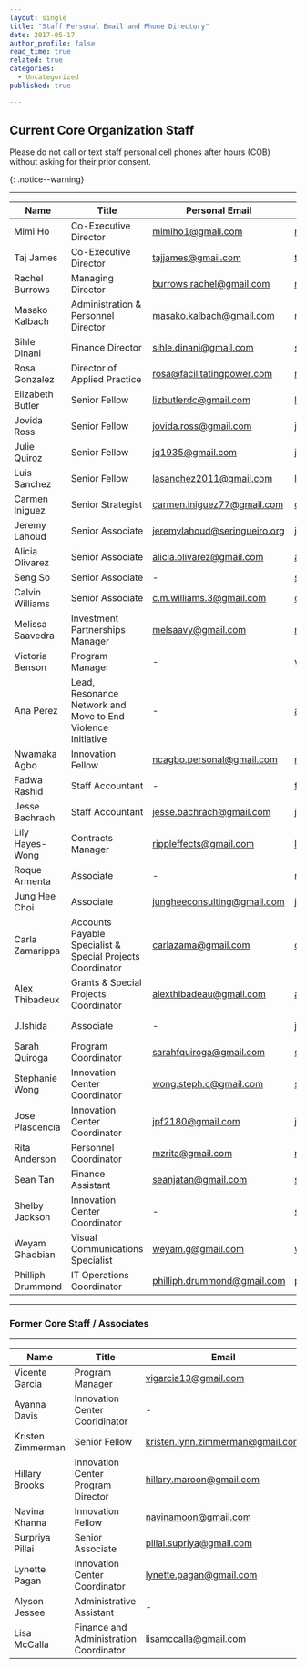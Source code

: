 ```yaml
---
layout: single
title: "Staff Personal Email and Phone Directory"
date: 2017-05-17
author_profile: false
read_time: true
related: true
categories:
  - Uncategorized
published: true

---
```


## Current Core Organization Staff

<p>Please do not call or text staff personal cell phones after hours (COB) without asking for their prior consent.</p>{: .notice--warning}

_ _ _

| **Name** | **Title** | **Personal Email** | **Staff Email** | **Cell** | **Ext** | **Location** |
|--------|--------|--------|--------|--------|--------|--------|
|Mimi Ho|Co-Executive Director|mimiho1@gmail.com|mimi@movementstrategy.org|510.823.4114|309|Oakland|
|Taj James|Co-Executive Director|tajjames@gmail.com|taj@movementstrategy.org|510.409.7303|307|Oakland|
|Rachel Burrows|Managing Director|burrows.rachel@gmail.com|rachel@movementstrategy.org|703.304.0739|311|Oakland|
|Masako Kalbach|Administration & Personnel Director|masako.kalbach@gmail.com|masako@movementstrategy.org|510.435.1805|314|Oakland|
|Sihle Dinani|Finance Director|sihle.dinani@gmail.com|sihle@movementstrategy.org|510.866.6724|-|Oakland|
|Rosa Gonzalez|Director of Applied Practice|rosa@facilitatingpower.com |rosa@movementstrategy.org|-|-|Oakland|
|Elizabeth Butler|Senior Fellow|lizbutlerdc@gmail.com|liz@movementsrategy.org|202.487.4908|-|New York City|
|Jovida Ross|Senior Fellow|jovida.ross@gmail.com|jovida@movementstrategy.org|510.913.1624|331|Oakland|
|Julie Quiroz|Senior Fellow|jq1935@gmail.com|julie@movementstrategy.org|510.712.4135|-|Oakland|
|Luis Sanchez|Senior Fellow|lasanchez2011@gmail.com|luis@movementstrategy.org|323.376.9370|-|Los Angeles|
|Carmen Iniguez|Senior Strategist|carmen.iniguez77@gmail.com|carmen@movementstrategy.org|510.393.8449|-|Oakland|
|Jeremy Lahoud|Senior Associate|jeremylahoud@seringueiro.org|jeremy@movementstrategy.org|562.208.9572|-|Los Angeles|
|Alicia Olivarez|Senior Associate|alicia.olivarez@gmail.com |alicia@movementstrategy.org| 559.696.0366|-|Los Angeles|
|Seng So|Senior Associate|-|seng@movementstrategy.org|-|-|Oakland|
|Calvin Williams|Senior Associate|c.m.williams.3@gmail.com|calvin@movementstrategy.org|-|-|Oakland|
|Melissa Saavedra|Investment Partnerships Manager|melsaavy@gmail.com|melissa@movementstrategy.org|-|-|Oakland|
|Victoria Benson|Program Manager|-|victoria@movementstrategy.org|-|-|Oakland|
|Ana Perez|Lead, Resonance Network and Move to End Violence Initiative |-|ana.perez@movementstrategy.org|-|-|Oakland|
|Nwamaka Agbo|Innovation Fellow|ncagbo.personal@gmail.com|nwamaka@movementstrategy.org|805.234.3145|333|Oakland|
|Fadwa Rashid|Staff Accountant|-|fadwa@movementstrategy.org|-|-|Oakland|
|Jesse Bachrach|Staff Accountant|jesse.bachrach@gmail.com|jesse@movementstrategy.org|510.508.6457|313|Oakland|
|Lily Hayes-Wong|Contracts Manager|rippleffects@gmail.com|lily@movementstrategy.org|415.948.8986|-|Oakland|
|Roque Armenta|Associate|-|roque@movementstrategy.org|562.396.1496|-|Los Angeles|
|Jung Hee Choi|Associate|jungheeconsulting@gmail.com |jungehee@movementstrategy.org|-|-|Oakland|
|Carla Zamarippa|Accounts Payable Specialist & Special Projects Coordinator|carlazama@gmail.com |carla@movementstrategy.org|-|-|Oakland|
|Alex Thibadeux|Grants & Special Projects Coordinator|alexthibadeau@gmail.com|alex@movementstrategy.org|404.274.0076|375|Oakland|
|J.Ishida|Associate|-|j.ishida@movementstrategy.org|-|-|San Francisco|
|Sarah Quiroga|Program Coordinator|sarahfquiroga@gmail.com|sarah@movementstrategy.org|909.568.9987|-|Oakland|
|Stephanie Wong|Innovation Center Coordinator|wong.steph.c@gmail.com|stephanie@movementstrategy.org|626.244.4994|305|Oakland|
|Jose Plascencia|Innovation Center Coordinator|jpf2180@gmail.com|jose@movementstrategy.org|415.264.8589|376|Oakland|
|Rita Anderson|Personnel Coordinator|mzrita@gmail.com|rita@movementstrategy.org|917.497.6062|374|Oakland|
|Sean Tan|Finance Assistant|seanjatan@gmail.com|sean@movementstrategy.org|213.631.6796|330|Oakland|
|Shelby Jackson|Innovation Center Coordinator|-|shelby@movementstrategy.org|-|-|Oakland|
|Weyam Ghadbian|Visual Communications Specialist|weyam.g@gmail.com|weyam@movementstrategy.org|479.799.4004|-|Oakland|
|Philliph Drummond|IT Operations Coordinator|philliph.drummond@gmail.com|phil@movementstrategy.org|510.282.4042|-|Oakland|



- - -


### Former Core Staff / Associates


_ _ _

|Name|Title|Email|Cell|
|--------|--------|--------|--------|
|Vicente Garcia|Program Manager|vigarcia13@gmail.com|505.948.6297|
|Ayanna Davis|Innovation Center Cooridinator|-|510.833.8540|
|Kristen Zimmerman|Senior Fellow|kristen.lynn.zimmerman@gmail.com|-|
|Hillary Brooks|Innovation Center Program Director|hillary.maroon@gmail.com|510.457.5748
|Navina Khanna|Innovation Fellow|navinamoon@gmail.com|510.393.4905|
|Surpriya Pillai|Senior Associate|pillai.supriya@gmail.com|917.544.4249|
|Lynette Pagan|Innovation Center Coordinator|lynette.pagan@gmail.com|562.714.8298|
|Alyson Jessee|Administrative Assistant|-|510.693.7721|
|Lisa McCalla|Finance and Administration Coordinator|lisamccalla@gmail.com|510.825.7990|
